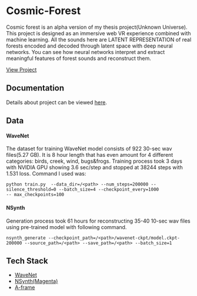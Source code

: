 # Cosmic-Forest
Cosmic forest is an alpha version of my thesis project(Unknown Universe). This project is designed as an immersive web VR experience combined with machine learning. All the sounds here are LATENT REPRESENTATION of real forests encoded and decoded through latent space with deep neural networks. You can see how neural networks interpret and extract meaningful features of forest sounds and reconstruct them. 

[View Project](https://cosmicforest.parkjoohyun.com/)

## Documentation
Details about project can be viewed [here](https://www.parkjoohyun.com/Cosmic-Forest.html).

## Data
#### WaveNet <br> 
The dataset for training WaveNet model consists of 922 30-sec wav files(5.27 GB). It is 8 hour length that has even amount for 4 different categories: birds, creek, wind, bugs&frogs. Training process took 3 days with NVIDIA GPU showing 3.6 sec/step and stopped at 38244 steps with 1.531 loss. Command I used was:

```
python train.py  --data_dir=/<path> --num_steps=200000 --silence_threshold=0 --batch_size=4 --checkpoint_every=1000 
-- max_checkpoints=100 
```

#### NSynth <br>
Generation process took 61 hours for reconstructing 35-40 10-sec wav files using pre-trained model with following command. 

```
nsynth_generate --checkpoint_path=/<path>/wavenet-ckpt/model.ckpt-200000 --source_path=/<path> --save_path=/<path> --batch_size=1 
```

## Tech Stack
* [WaveNet](https://github.com/ibab/tensorflow-wavenet)
* [NSynth(Magenta)](https://github.com/tensorflow/magenta/tree/master/magenta/models/nsynth)
* [A-frame](https://aframe.io/)
